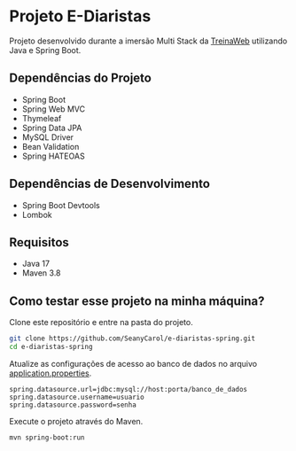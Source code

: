 # Projeto E-Diaristas

Projeto desenvolvido durante a imersão Multi Stack da [TreinaWeb](http://treinaweb.com.br/) utilizando Java e Spring Boot.

## Dependências do Projeto

- Spring Boot
- Spring Web MVC
- Thymeleaf
- Spring Data JPA
- MySQL Driver
- Bean Validation
- Spring HATEOAS

## Dependências de Desenvolvimento

- Spring Boot Devtools
- Lombok

## Requisitos

- Java 17
- Maven 3.8

## Como testar esse projeto na minha máquina?

Clone este repositório e entre na pasta do projeto.

```sh
git clone https://github.com/SeanyCarol/e-diaristas-spring.git
cd e-diaristas-spring
```

Atualize as configurações de acesso ao banco de dados no arquivo [application.properties](src/main/resources/application.properties).

```properties
spring.datasource.url=jdbc:mysql://host:porta/banco_de_dados
spring.datasource.username=usuario
spring.datasource.password=senha
```

Execute o projeto através do Maven.

```sh
mvn spring-boot:run
```
